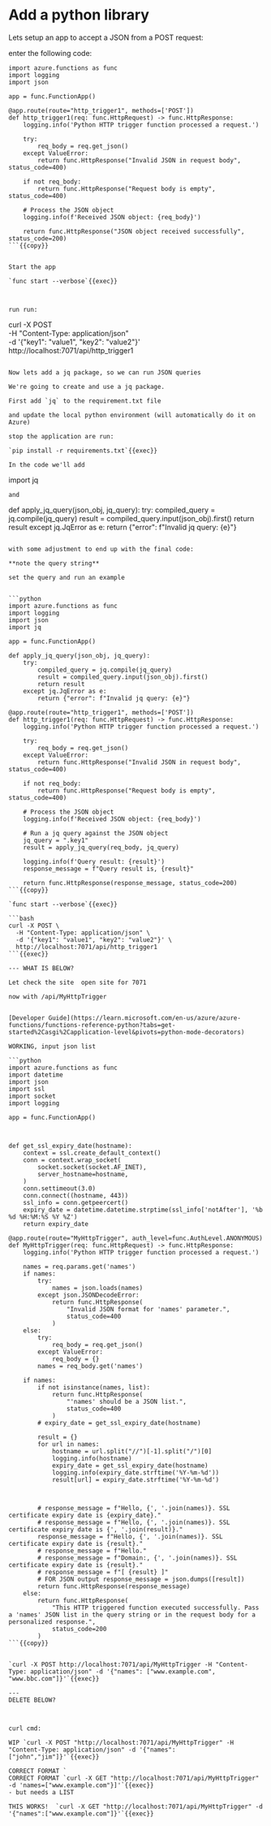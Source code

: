 
# Add a python library

Lets setup an app to accept a JSON from a POST request:

enter the following code:

```
import azure.functions as func
import logging
import json

app = func.FunctionApp()

@app.route(route="http_trigger1", methods=['POST'])
def http_trigger1(req: func.HttpRequest) -> func.HttpResponse:
    logging.info('Python HTTP trigger function processed a request.')

    try:
        req_body = req.get_json()
    except ValueError:
        return func.HttpResponse("Invalid JSON in request body", status_code=400)

    if not req_body:
        return func.HttpResponse("Request body is empty", status_code=400)

    # Process the JSON object
    logging.info(f'Received JSON object: {req_body}')

    return func.HttpResponse("JSON object received successfully", status_code=200)
```{{copy}}


Start the app

`func start --verbose`{{exec}}



run run:

```
curl -X POST \
  -H "Content-Type: application/json" \
  -d '{"key1": "value1", "key2": "value2"}' \
  http://localhost:7071/api/http_trigger1
```{{exec}}

Now lets add a jq package, so we can run JSON queries

We're going to create and use a jq package.

First add `jq` to the requirement.txt file

and update the local python environment (will automatically do it on Azure)

stop the application are run:

`pip install -r requirements.txt`{{exec}}

In the code we'll add

```
import jq
```
and
```
def apply_jq_query(json_obj, jq_query):
    try:
        compiled_query = jq.compile(jq_query)
        result = compiled_query.input(json_obj).first()
        return result
    except jq.JqError as e:
        return {"error": f"Invalid jq query: {e}"}

```{{copy}}

with some adjustment to end up with the final code:

**note the query string**

set the query and run an example


```python
import azure.functions as func
import logging
import json
import jq

app = func.FunctionApp()

def apply_jq_query(json_obj, jq_query):
    try:
        compiled_query = jq.compile(jq_query)
        result = compiled_query.input(json_obj).first()
        return result
    except jq.JqError as e:
        return {"error": f"Invalid jq query: {e}"}

@app.route(route="http_trigger1", methods=['POST'])
def http_trigger1(req: func.HttpRequest) -> func.HttpResponse:
    logging.info('Python HTTP trigger function processed a request.')

    try:
        req_body = req.get_json()
    except ValueError:
        return func.HttpResponse("Invalid JSON in request body", status_code=400)

    if not req_body:
        return func.HttpResponse("Request body is empty", status_code=400)

    # Process the JSON object
    logging.info(f'Received JSON object: {req_body}')

    # Run a jq query against the JSON object
    jq_query = ".key1"
    result = apply_jq_query(req_body, jq_query)

    logging.info(f'Query result: {result}')
    response_message = f"Query result is, {result}"

    return func.HttpResponse(response_message, status_code=200)
```{{copy}}

`func start --verbose`{{exec}}

```bash
curl -X POST \
  -H "Content-Type: application/json" \
  -d '{"key1": "value1", "key2": "value2"}' \
  http://localhost:7071/api/http_trigger1
```{{exec}}

--- WHAT IS BELOW?

Let check the site  open site for 7071

now with /api/MyHttpTrigger


[Developer Guide](https://learn.microsoft.com/en-us/azure/azure-functions/functions-reference-python?tabs=get-started%2Casgi%2Capplication-level&pivots=python-mode-decorators)

WORKING, input json list

```python
import azure.functions as func
import datetime
import json
import ssl
import socket
import logging

app = func.FunctionApp()



def get_ssl_expiry_date(hostname):
    context = ssl.create_default_context()
    conn = context.wrap_socket(
        socket.socket(socket.AF_INET),
        server_hostname=hostname,
    )
    conn.settimeout(3.0)
    conn.connect((hostname, 443))
    ssl_info = conn.getpeercert()
    expiry_date = datetime.datetime.strptime(ssl_info['notAfter'], '%b %d %H:%M:%S %Y %Z')
    return expiry_date

@app.route(route="MyHttpTrigger", auth_level=func.AuthLevel.ANONYMOUS)
def MyHttpTrigger(req: func.HttpRequest) -> func.HttpResponse:
    logging.info('Python HTTP trigger function processed a request.')

    names = req.params.get('names')
    if names:
        try:
            names = json.loads(names)
        except json.JSONDecodeError:
            return func.HttpResponse(
                "Invalid JSON format for 'names' parameter.",
                status_code=400
            )
    else:
        try:
            req_body = req.get_json()
        except ValueError:
            req_body = {}
        names = req_body.get('names')

    if names:
        if not isinstance(names, list):
            return func.HttpResponse(
                "'names' should be a JSON list.",
                status_code=400
            )
        # expiry_date = get_ssl_expiry_date(hostname)

        result = {}
        for url in names:
            hostname = url.split("//")[-1].split("/")[0]
            logging.info(hostname)
            expiry_date = get_ssl_expiry_date(hostname)
            logging.info(expiry_date.strftime('%Y-%m-%d'))
            result[url] = expiry_date.strftime('%Y-%m-%d')



        # response_message = f"Hello, {', '.join(names)}. SSL certificate expiry date is {expiry_date}."
        # response_message = f"Hello, {', '.join(names)}. SSL certificate expiry date is {', '.join(result)}."
        response_message = f"Hello, {', '.join(names)}. SSL certificate expiry date is {result}."
        # response_message = f"Hello."
        # response_message = f"Domain:, {', '.join(names)}. SSL certificate expiry date is {result}."
        # response_message = f"[ {result} ]"
        # FOR JSON output response_message = json.dumps([result])
        return func.HttpResponse(response_message)
    else:
        return func.HttpResponse(
            "This HTTP triggered function executed successfully. Pass a 'names' JSON list in the query string or in the request body for a personalized response.",
            status_code=200
        )
```{{copy}}


`curl -X POST http://localhost:7071/api/MyHttpTrigger -H "Content-Type: application/json" -d '{"names": ["www.example.com", "www.bbc.com"]}'`{{exec}}

---
DELETE BELOW?



curl cmd:

WIP `curl -X POST "http://localhost:7071/api/MyHttpTrigger" -H "Content-Type: application/json" -d '{"names":["john","jim"]}'`{{exec}}

CORRECT FORMAT `
CORRECT FORMAT `curl -X GET "http://localhost:7071/api/MyHttpTrigger" -d 'names=["www.example.com"}]'`{{exec}}
- but needs a LIST

THIS WORKS!  `curl -X GET "http://localhost:7071/api/MyHttpTrigger" -d '{"names":["www.example.com"]}'`{{exec}}

